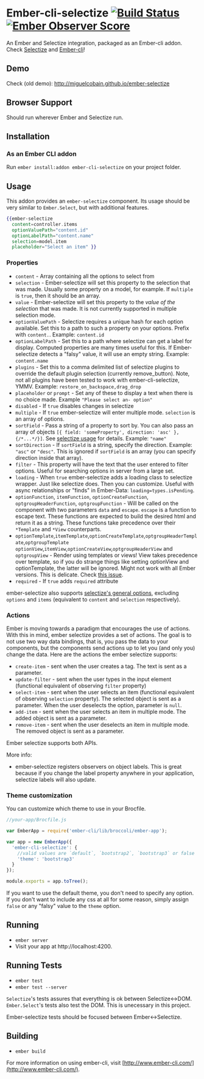 # Ember-cli-selectize [![Build Status](https://travis-ci.org/miguelcobain/ember-cli-selectize.svg)](https://travis-ci.org/miguelcobain/ember-cli-selectize) [![Ember Observer Score](http://emberobserver.com/badges/ember-cli-selectize.svg)](http://emberobserver.com/addons/ember-cli-selectize)

An Ember and Selectize integration, packaged as an Ember-cli addon. Check [Selectize](http://brianreavis.github.io/selectize.js/) and [Ember-cli](http://www.ember-cli.com/)!

## Demo

Check (old demo): http://miguelcobain.github.io/ember-selectize

## Browser Support

Should run wherever Ember and Selectize run.

## Installation

### As an Ember CLI addon

Run `ember install:addon ember-cli-selectize` on your project folder.

## Usage

This addon provides an `ember-selectize` component.
Its usage should be very similar to `Ember.Select`, but with additional features.

```handlebars
{{ember-selectize
  content=controller.items
  optionValuePath="content.id"
  optionLabelPath="content.name"
  selection=model.item
  placeholder="Select an item" }}
```

### Properties

- `content` - Array containing all the options to select from
- `selection` - Ember-selectize will set this property to the selection that was made. Usually some property on a model, for example. If `multiple` is `true`, then it should be an array.
- `value` - Ember-selectize will set this property to the *value of the selection* that was made. It is not currently supported in multiple selection mode.
- `optionValuePath` - Selectize requires a unique hash for each option available. Set this to a path to such a property on your options. Prefix with `content.`. Example: `content.id`
- `optionLabelPath` - Set this to a path where selectize can get a label for display. Computed properties are many times useful for this. If Ember-selectize detects a "falsy" value, it will use an empty string. Example: `content.name`
- `plugins` - Set this to a comma delimited list of selectize plugins to override the default plugin selection (currently remove_button). Note, not all plugins have been tested to work with ember-cli-selectize, YMMV. Example: `restore_on_backspace,drag_drop`
- `placeholder` or `prompt` - Set any of these to display a text when there is no choice made. Example `"Please select an- option"`
- `disabled` - If `true` disables changes in selectize
- `multiple` - If `true` ember-selectize will enter multiple mode. `selection` is an array of options.
- `sortField` - Pass a string of a property to sort by. You can also pass an array of objects `[{ field: 'someProperty', direction: 'asc' }, {/*...*/}]`. See [selectize usage](https://github.com/brianreavis/selectize.js/blob/master/docs/usage.md) for details. Example: `"name"`
- `sortDirection` - If `sortField` is a string, specify the direction. Example: `"asc"` or `"desc"`. This is ignored if `sortField` is an array (you can specify direction inside that array).
- `filter` - This property will have the text that the user entered to filter options. Useful for searching options in server from a large set.
- `loading` - When `true` ember-selectize adds a loading class to selectize wrapper. Just like selectize does. Then you can customize. Useful with async relationships or "finds" in Ember-Data: `loading=types.isPending`.
- `optionFunction`, `itemFunction`, `optionCreateFunction`, `optgroupHeaderFunction`, `optgroupFunction`  - Will be called on the component with two parameters `data` and `escape`. `escape` is a function to escape text. These functions are expected to build the desired html and return it as a string. These functions take precedence over their `*Template` and `*View` counterparts.
- `optionTemplate`,`itemTemplate`,`optionCreateTemplate`,`optgroupHeaderTemplate`,`optgroupTemplate` `optionView`,`itemView`,`optionCreateView`,`optgroupHeaderView` and `optgroupView` - Render using templates or views! View takes precedence over template, so if you do strange things like setting optionView and optionTemplate, the latter will be ignored. Might not work with all Ember versions. This is delicate. Check [this issue](https://github.com/miguelcobain/ember-selectize/issues/13#issuecomment-56155784).
- `required` - If `true` adds `required` attribute

ember-selectize also supports [selectize's general options](https://github.com/brianreavis/selectize.js/blob/master/docs/usage.md#general), excluding `options` and `items` (equivalent to `content` and `selection` respectively).

### Actions

Ember is moving towards a paradigm that encourages the use of actions. With this in mind, ember selectize provides a set of actions. The goal is to not use two way data bindings, that is, you pass the data to your components, but the components send actions up to let you (and only you) change the data. Here are the actions the ember selectize supports:

- `create-item` - sent when the user creates a tag. The text is sent as a parameter.
- `update-filter` - sent when the user types in the input element (functional equivalent of observing `filter` property)
- `select-item` - sent when the user selects an item (functional equivalent of observing `selection` property). The selected object is sent as a parameter. When the user deselects the option, parameter is `null`.
- `add-item` - sent when the user selects an item in multiple mode. The added object is sent as a parameter.
- `remove-item` - sent when the user deselects an item in multiple mode. The removed object is sent as a parameter.

Ember selectize supports both APIs.

More info:
- ember-selectize registers observers on object labels. This is great because if you change the label property anywhere in your application, selectize labels will also update.

### Theme customization

You can customize which theme to use in your Brocfile.
```javascript
//your-app/Brocfile.js

var EmberApp = require('ember-cli/lib/broccoli/ember-app');

var app = new EmberApp({
  'ember-cli-selectize': {
    //valid values are `default`, `bootstrap2`, `bootstrap3` or false
    'theme': 'bootstrap3'
  }
});

module.exports = app.toTree();
```

If you want to use the default theme, you don't need to specify any option.
If you don't want to include any css at all for some reason, simply assign `false` or any "falsy" value to the `theme` option.

## Running

* `ember server`
* Visit your app at http://localhost:4200.

## Running Tests

* `ember test`
* `ember test --server`

`Selectize`'s tests assures that everything is ok between Selectize<->DOM.
`Ember.Select`'s tests also test the DOM. This is unecessary in this project.

Ember-selectize tests should be focused between Ember<->Selectize.

## Building

* `ember build`

For more information on using ember-cli, visit [http://www.ember-cli.com/](http://www.ember-cli.com/).
